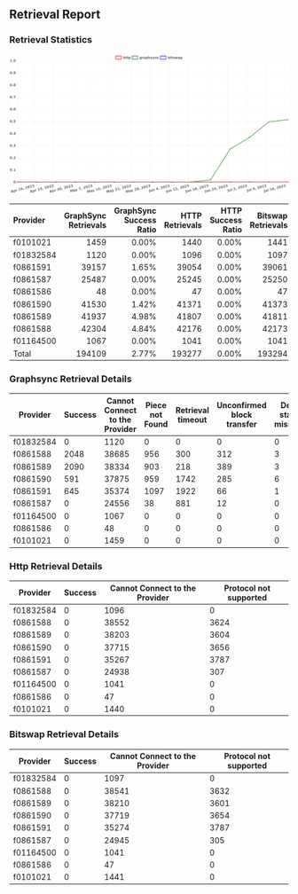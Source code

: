 ## Retrieval Report
### Retrieval Statistics
<img src="https://raw.githubusercontent.com/data-preservation-programs/filplus-checker-assets/main/filecoin-project/filecoin-plus-large-datasets/issues/260/1689662614912.png"/>

| Provider  | GraphSync Retrievals | GraphSync Success Ratio | HTTP Retrievals | HTTP Success Ratio | Bitswap Retrievals | Bitswap Success Ratio |
| :-------- | -------------------: | ----------------------: | --------------: | -----------------: | -----------------: | --------------------: |
| f0101021  |                 1459 |                   0.00% |            1440 |              0.00% |               1441 |                 0.00% |
| f01832584 |                 1120 |                   0.00% |            1096 |              0.00% |               1097 |                 0.00% |
| f0861591  |                39157 |                   1.65% |           39054 |              0.00% |              39061 |                 0.00% |
| f0861587  |                25487 |                   0.00% |           25245 |              0.00% |              25250 |                 0.00% |
| f0861586  |                   48 |                   0.00% |              47 |              0.00% |                 47 |                 0.00% |
| f0861590  |                41530 |                   1.42% |           41371 |              0.00% |              41373 |                 0.00% |
| f0861589  |                41937 |                   4.98% |           41807 |              0.00% |              41811 |                 0.00% |
| f0861588  |                42304 |                   4.84% |           42176 |              0.00% |              42173 |                 0.00% |
| f01164500 |                 1067 |                   0.00% |            1041 |              0.00% |               1041 |                 0.00% |
| Total     |               194109 |                   2.77% |          193277 |              0.00% |             193294 |                 0.00% |

### Graphsync Retrieval Details
| Provider  | Success | Cannot Connect to the Provider | Piece not Found | Retrieval timeout | Unconfirmed block transfer | Deal state missing | Retrieval rejected |
| --------- | ------- | ------------------------------ | --------------- | ----------------- | -------------------------- | ------------------ | ------------------ |
| f01832584 | 0       | 1120                           | 0               | 0                 | 0                          | 0                  | 0                  |
| f0861588  | 2048    | 38685                          | 956             | 300               | 312                        | 3                  | 0                  |
| f0861589  | 2090    | 38334                          | 903             | 218               | 389                        | 3                  | 0                  |
| f0861590  | 591     | 37875                          | 959             | 1742              | 285                        | 6                  | 72                 |
| f0861591  | 645     | 35374                          | 1097            | 1922              | 66                         | 1                  | 52                 |
| f0861587  | 0       | 24556                          | 38              | 881               | 12                         | 0                  | 0                  |
| f01164500 | 0       | 1067                           | 0               | 0                 | 0                          | 0                  | 0                  |
| f0861586  | 0       | 48                             | 0               | 0                 | 0                          | 0                  | 0                  |
| f0101021  | 0       | 1459                           | 0               | 0                 | 0                          | 0                  | 0                  |

### Http Retrieval Details
| Provider  | Success | Cannot Connect to the Provider | Protocol not supported |
| --------- | ------- | ------------------------------ | ---------------------- |
| f01832584 | 0       | 1096                           | 0                      |
| f0861588  | 0       | 38552                          | 3624                   |
| f0861589  | 0       | 38203                          | 3604                   |
| f0861590  | 0       | 37715                          | 3656                   |
| f0861591  | 0       | 35267                          | 3787                   |
| f0861587  | 0       | 24938                          | 307                    |
| f01164500 | 0       | 1041                           | 0                      |
| f0861586  | 0       | 47                             | 0                      |
| f0101021  | 0       | 1440                           | 0                      |

### Bitswap Retrieval Details
| Provider  | Success | Cannot Connect to the Provider | Protocol not supported |
| --------- | ------- | ------------------------------ | ---------------------- |
| f01832584 | 0       | 1097                           | 0                      |
| f0861588  | 0       | 38541                          | 3632                   |
| f0861589  | 0       | 38210                          | 3601                   |
| f0861590  | 0       | 37719                          | 3654                   |
| f0861591  | 0       | 35274                          | 3787                   |
| f0861587  | 0       | 24945                          | 305                    |
| f01164500 | 0       | 1041                           | 0                      |
| f0861586  | 0       | 47                             | 0                      |
| f0101021  | 0       | 1441                           | 0                      |
